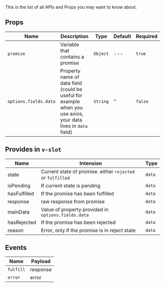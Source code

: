 This is the list of all APIs and Props you may want to know about.

## Props

Name                  | Description                                                                                                   | Type     | Default | Required
--------------------- | ------------------------------------------------------------------------------------------------------------- | -------- | ------- | --------
`promise`             | Variable that contains a promise                                                                              | `Object` | ---     | `true`
`options.fields.data` | Property name of data field (could be useful for example when you use axios, your data lives in `data` field) | `String` | ''      | `false`

## Provides in `v-slot`

Name         | Intension                                                  | Type
------------ | ---------------------------------------------------------- | ------
state        | Current state of promise. either `rejected` or `fulfilled` | `data`
isPending    | If current state is pending                                | `data`
hasFulfilled | If the promise has been fulfilled                          | `data`
response     | raw response from promise                                  | `data`
mainData     | Value of property provided in `options.fields.data`        | `data`
hasRejected  | If the promise has been rejected                           | `data`
reason       | Error, only if the promise is in reject state              | `data`

## Events

Name      | Payload
--------- | --------
`fulfill` | response
`error`   | error
